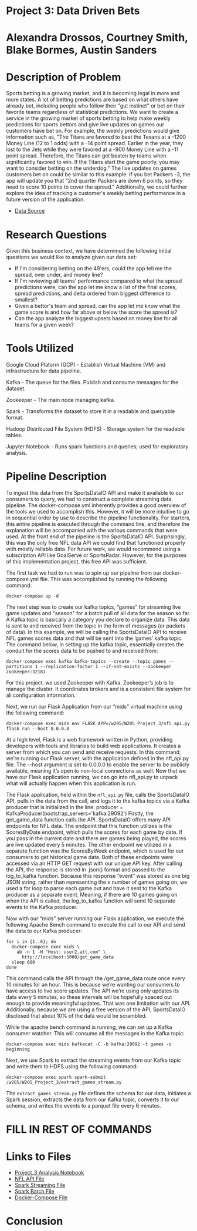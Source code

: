 # Project 3: Data Driven Bets
# Alexandra Drossos, Courtney Smith, Blake Bormes, Austin Sanders

# Description of Problem

Sports betting is a growing market, and it is becoming legal in more and more states. A lot of betting predictions are based on what others have already bet, including people who follow their "gut instinct" or bet on their favorite teams regardless of statistical predictions. We want to create a service in the growing market of sports betting to help make weekly predictions for sports bettors and give live updates on games our customers have bet on. For example, the weekly predictions would give information such as, "The Titans are favored to beat the Texans at a -1200 Money Line (12 to 1 odds) with a -14 point spread. Earlier in the year, they lost to the Jets while they were favored at a -900 Money Line with a -11 point spread. Therefore, the Titans can get beaten by teams when significantly favored to win. If the Titans start the game poorly, you may want to consider betting on the underdog." The live updates on games customers bet on could be similar to this example: If you bet Packers -3, the app will update you that "2nd quarter Packers are down 6 points, so they need to score 10 points to cover the spread." Additionally, we could further explore the idea of tracking a customer's weekly betting performance in a future version of the application.

- [Data Source](https://sportsdata.io/developers/api-documentation/nfl#/fantasy/nfl-v3-projections-projected-player-game-stats-by-week-w-injuries-lineups-dfs-salaries)

# Research Questions
Given this business context, we have determined the following initial questions we would like to analyze given our data set: 
- If I'm considering betting on the 49'ers, could the app tell me the spread, over under, and money line?
- If I'm reviewing all teams' performance compared to what the spread predictions were, can the app let me know a list of the final scores, spread predictions, and delta ordered from biggest difference to smallest?
- Given a bettor's team and spread, can the app let me know what the game score is and how far above or below the score the spread is?
- Can the app analyze the biggest upsets based on money line for all teams for a given week?


# Tools Utilized

Google Cloud Platorm (GCP) - Establish Virtual Machine (VM) and infrastructure for
data pipeline.

Kafka - The queue for the files. Publish and consume messages for the dataset.

Zookeeper - The main node managing kafka.

Spark - Transforms the dataset to store it in a readable and queryable format.

Hadoop Distributed File System (HDFS) - Storage system for the readable tables.

Jupyter Notebook - Runs spark functions and queries; used for exploratory analysis. 

# Pipeline Description
To ingest this data from the SportsDataIO API and make it available to our consumers to query, we had to construct a complete streaming data pipeline. The docker-compose.yml inherently provides a good overview of the tools we used to accomplish this. However, it will be more intuitive to go in sequential order by use to describe the pipeline functionality. For starters, this entire pipeline is executed through the command line, and therefore the explanation will be accompanied with the various commands that were used. At the front end of the pipeline is the SportsDataIO API. Surprisingly, this was the only free NFL data API we could find that functioned properly with mostly reliable data. For future work, we would recommend using a subscription API like GoalServe or SportsRadar. However, for the purposes of this implementation project, this free API was sufficient.

The first task we had to run was to spin up our pipeline from our docker-compose.yml file. This was accomplished by running the following command:

```
docker-compose up -d
```

The next step was to create our kafka topics, “games” for streaming live game updates and "season" for a batch pull of all data for the season so far. 
A Kafka topic is basically a category you declare to organize data. This data is sent to and received from the topic in the form of messages (or packets of data). In this example, we will be calling the SportsDataIO API to receive NFL games scores data and that will be sent into the ‘games’ kafka topic. The command below, in setting up the kafka topic, essentially creates the conduit for the scores data to be pushed to and received from:

```
docker-compose exec kafka kafka-topics --create --topic games --partitions 1 --replication-factor 1 --if-not-exists --zookeeper zookeeper:32181
```

For this project, we used Zookeeper with Kafka. Zookeeper’s job is to manage the cluster. It coordinates brokers and is a consistent file system for all configuration information. 

Next, we run our Flask Application from our “mids” virtual machine using the following command:

```
docker-compose exec mids env FLASK_APP=/w205/W205_Project_3/nfl_api.py flask run --host 0.0.0.0
```

At a high level, Flask is a web framework written in Python, providing developers with tools and libraries to build web applications. It creates a server from which you can send and receive requests. In this command, we’re running our Flask server, with the application defined in the nfl_api.py file. The --host argument is set to 0.0.0.0 to enable the server to be publicly available, meaning it’s open to non-local connections as well. Now that we have our Flask application running, we can go into nfl_api.py to unpack what will actually happen when this application is run. 

The Flask application, held within the `nfl_api.py` file, calls the SportsDataIO API, pulls in the data from the call, and logs it to the kafka topics via a Kafka producer that is initialized in the line:
producer = KafkaProducer(bootstrap_servers='kafka:29092')
Firstly, the get_game_data function calls the API. SportsDataIO offers many API endpoints for NFL data. The endpoint that this function utilizes is the ScoresByDate endpoint, which pulls the scores for each game by date. If you pass in the current date and there are games being played, the scores are live updated every 5 minutes. The other endpoint we utilized in a separate function was the ScoresByWeek endpoint, which is used for our consumers to get historical game data. Both of these endpoints were accessed via an HTTP GET request with our unique API key. After calling the API, the response is stored in .json() format and passed to the log_to_kafka function. Because this response “event” was stored as one big JSON string, rather than representing the x number of games going on, we used a for loop to parse each game out and have it sent to the Kafka producer as a separate event. Meaning, if there are 10 games going on when the API is called, the log_to_kafka function will send 10 separate events to the Kafka producer. 

Now with our “mids” server running our Flask application, we execute the following Apache Bench command to execute the call to our API and send the data to our Kafka producer:
 
```
for i in {1..6}; do
  docker-compose exec mids \
    ab -n 1 -H "Host: user2.att.com" \
      http://localhost:5000/get_game_data
  sleep 600
done
```

This command calls the API through the /get_game_data route once every 10 minutes for an hour. This is because we’re wanting our consumers to have access to live score updates. The API we’re using only updates its data every 5 minutes, so these intervals will be hopefully spaced out enough to provide meaningful updates. That was one limitation with our API. Additionally, because we are using a free version of the API, SportsDataIO disclosed that about 10% of the data would be scrambled. 

While the apache bench command is running, we can set up a Kafka consumer watcher. This will consume all the messages in the Kafka topic:

```
docker-compose exec mids kafkacat -C -b kafka:29092 -t games -o beginning
```

Next, we use Spark to extract the streaming events from our Kafka topic and write them to HDFS using the following command:

```
docker-compose exec spark spark-submit /w205/W205_Project_3/extract_games_stream.py
```

The `extract_games_stream.py` file defines the schema for our data, initiates a Spark session, extracts the data from our Kafka topic, converts it to our schema, and writes the events to a parquet file every 6 minutes.

# FILL IN REST OF COMMANDS



# Links to Files

- [Project_3 Analysis Notebook](https://github.com/alexdrossos/W205_Project_3/blob/main/Project_3.ipynb)
- [NFL API File](https://github.com/alexdrossos/W205_Project_3/blob/main/nfl_api.py)
- [Spark Streaming File](https://github.com/alexdrossos/W205_Project_3/blob/main/extract_games_stream.py)
- [Spark Batch File](https://github.com/alexdrossos/W205_Project_3/blob/main/extract_games.py)
- [Docker-Compose File](https://github.com/alexdrossos/W205_Project_3/blob/main/docker-compose.yml)

# Conclusion

